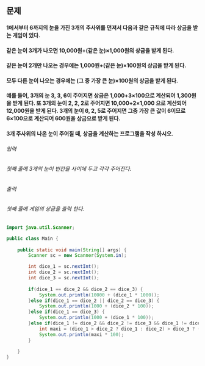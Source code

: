 ## 문제
#### 1에서부터 6까지의 눈을 가진 3개의 주사위를 던져서 다음과 같은 규칙에 따라 상금을 받는 게임이 있다. 

#### 같은 눈이 3개가 나오면 10,000원+(같은 눈)×1,000원의 상금을 받게 된다. 
#### 같은 눈이 2개만 나오는 경우에는 1,000원+(같은 눈)×100원의 상금을 받게 된다. 
#### 모두 다른 눈이 나오는 경우에는 (그 중 가장 큰 눈)×100원의 상금을 받게 된다.  
#### 예를 들어, 3개의 눈 3, 3, 6이 주어지면 상금은 1,000+3×100으로 계산되어 1,300원을 받게 된다. 또 3개의 눈이 2, 2, 2로 주어지면 10,000+2×1,000 으로 계산되어 12,000원을 받게 된다. 3개의 눈이 6, 2, 5로 주어지면 그중 가장 큰 값이 6이므로 6×100으로 계산되어 600원을 상금으로 받게 된다.

#### 3개 주사위의 나온 눈이 주어질 때, 상금을 계산하는 프로그램을 작성 하시오.

###### 입력
###### 첫째 줄에 3개의 눈이 빈칸을 사이에 두고 각각 주어진다. 

###### 출력
###### 첫째 줄에 게임의 상금을 출력 한다.

```java
import java.util.Scanner;

public class Main {
	
	public static void main(String[] args) {
		Scanner sc = new Scanner(System.in);

		int dice_1 = sc.nextInt();
		int dice_2 = sc.nextInt();
		int dice_3 = sc.nextInt();
		
		if(dice_1 == dice_2 && dice_2 == dice_3) {
			System.out.println(10000 + (dice_1 * 1000));
		}else if(dice_1 == dice_2 || dice_2 == dice_3) {
			System.out.println(1000 + (dice_2 * 100));
		}else if(dice_1 == dice_3) {
			System.out.println(1000 + (dice_1 * 100));
		}else if(dice_1 != dice_2 && dice_2 != dice_3 && dice_1 != dice_3) {
			int maxi = (dice_1 > dice_2 ? dice_1 : dice_2) > dice_3 ? (dice_1 > dice_2 ? dice_1 : dice_2) : dice_3;
			System.out.println(maxi * 100);
		}
		
	}
}
```
